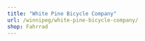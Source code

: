 ```yaml
---
title: "White Pine Bicycle Company"
url: /winnipeg/white-pine-bicycle-company/
shop: Fahrrad
---
```

